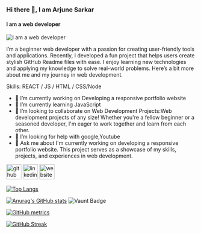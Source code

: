### Hi there 👋, I am Arjune Sarkar
#### I am a web developer
![I am a web developer](https://media.licdn.com/dms/image/D5616AQFWeaRB7rE8XA/profile-displaybackgroundimage-shrink_350_1400/0/1716114910458?e=1722470400&v=beta&t=Qhtlp2zmxxiQhdJiWW607tStUmYj4ndSsD6INc_gxXw)

I’m a beginner web developer with a passion for creating user-friendly tools and applications. Recently, I developed a fun project that helps users create stylish GitHub Readme files with ease. I enjoy learning new technologies and applying my knowledge to solve real-world problems. Here’s a bit more about me and my journey in web development.

Skills:  REACT / JS / HTML / CSS/Node

- 🔭 I’m currently working on Developing a responsive portfolio website 
- 🌱 I’m currently learning JavaScript 
- 👯 I’m looking to collaborate on Web Development Projects:Web development projects of any size! Whether you're a fellow beginner or a seasoned developer, I'm eager to work together and learn from each other. 
- 🤔 I’m looking for help with google,Youtube 
- 💬 Ask me about I'm currently working on developing a responsive portfolio website. This project serves as a showcase of my skills, projects, and experiences in web development. 


[<img src='https://cdn.jsdelivr.net/npm/simple-icons@3.0.1/icons/github.svg' alt='github' height='40'>](https://github.com/https://github.com/arjunesarkar)  [<img src='https://cdn.jsdelivr.net/npm/simple-icons@3.0.1/icons/linkedin.svg' alt='linkedin' height='40'>](https://www.linkedin.com/in/https://www.linkedin.com/in/arjune-sarkar-0543262a8//)  [<img src='https://cdn.jsdelivr.net/npm/simple-icons@3.0.1/icons/icloud.svg' alt='website' height='40'>](https://dev-arjune-sarkar.pantheonsite.io/)  

[![Top Langs](https://github-readme-stats.vercel.app/api/top-langs/?username=https://github.com/arjunesarkar)](https://github.com/anuraghazra/github-readme-stats)

[![Anurag's GitHub stats](https://github-readme-stats.vercel.app/api?username=anuraghazra)](https://github.com/anuraghazra/github-readme-stats)
![Vaunt Badge](https://api.vaunt.dev/v1/github/entities/https://github.com/arjunesarkar/contributions?format=svg&private=true)  

[![GitHub metrics](https://metrics.lecoq.io/https://github.com/arjunesarkar)](https://img.shields.io/github/issues-pr/:user/:repo
)  

[![GitHub Streak](https://streak-stats.demolab.com/?user=DenverCoder1)](https://git.io/streak-stats) 


